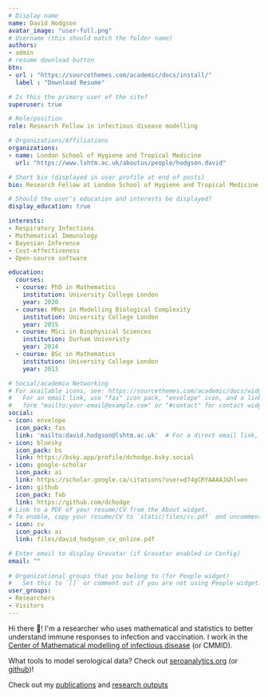```yaml
---
# Display name
name: David Hodgson
avatar_image: "user-full.png"
# Username (this should match the folder name)
authors:
- admin
# resume download button
btn:
- url : "https://sourcethemes.com/academic/docs/install/"
  label : "Download Resume"

# Is this the primary user of the site?
superuser: true

# Role/position
role: Research Fellow in infectious disease modelling

# Organizations/Affiliations
organizations:
- name: London School of Hygiene and Tropical Medicine
  url: "https://www.lshtm.ac.uk/aboutus/people/hodgson.david"

# Short bio (displayed in user profile at end of posts)
bio: Research Fellow at London School of Hygiene and Tropical Medicine

# Should the user's education and interests be displayed?
display_education: true

interests:
- Respiratory Infections
- Mathematical Immunology
- Bayesian Inference
- Cost-effectiveness
- Open-source software

education:
  courses:
  - course: PhD in Mathematics
    institution: University College London
    year: 2020
  - course: MRes in Modelling Biological Complexity
    institution: University College London
    year: 2015
  - course: MSci in Biophysical Sciences
    institution: Durham Univeristy
    year: 2014
  - course: BSc in Mathematics
    institution: University College London
    year: 2013

# Social/academia Networking
# For available icons, see: https://sourcethemes.com/academic/docs/widgets/#icons
#   For an email link, use "fas" icon pack, "envelope" icon, and a link in the
#   form "mailto:your-email@example.com" or "#contact" for contact widget.
social:
- icon: envelope
  icon_pack: fas
  link: 'mailto:david.hodgson@lshtm.ac.uk'  # For a direct email link, use "mailto:test@example.org".
- icon: bluesky
  icon_pack: bs
  link: https://bsky.app/profile/dchodge.bsky.social
- icon: google-scholar
  icon_pack: ai
  link: https://scholar.google.ca/citations?user=d74gCRYAAAAJ&hl=en
- icon: github
  icon_pack: fab
  link: https://github.com/dchodge
# Link to a PDF of your resume/CV from the About widget.
# To enable, copy your resume/CV to `static/files/cv.pdf` and uncomment the lines below.  
- icon: cv
  icon_pack: ai
  link: files/david_hodgson_cv_online.pdf

# Enter email to display Gravatar (if Gravatar enabled in Config)
email: ""
  
# Organizational groups that you belong to (for People widget)
#   Set this to `[]` or comment out if you are not using People widget.  
user_groups:
- Researchers
- Visitors
---
```


Hi there 👋! I'm a researcher who uses mathematical and statistics to better understand immune responses to infection and vaccination. I work in the [Center of Mathematical modelling of infectious disease](https://www.lshtm.ac.uk/research/centres/centre-mathematical-modelling-infectious-diseases) (or CMMID).

What tools to model serological data? Check out [seroanalytics.org](http://seroanalytics.org/) (or [github](https://github.com/seroanalytics))!

Check out my [publications](https://scholar.google.ca/citations?user=d74gCRYAAAAJ&hl=en) and [research outputs](https://www.researchgate.net/profile/David-Hodgson-19)